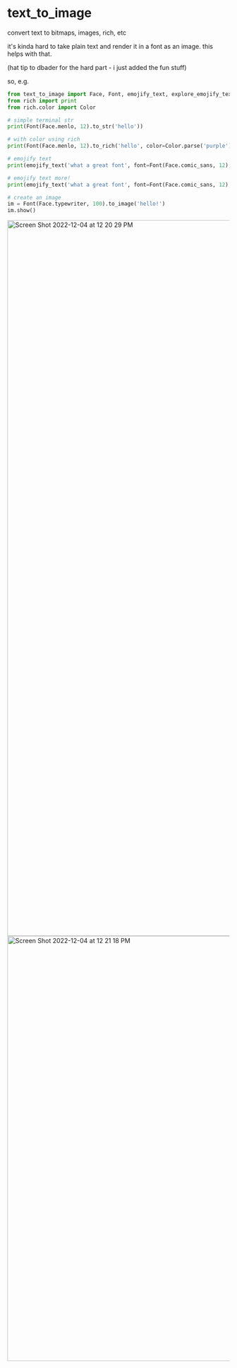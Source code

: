 # text_to_image
convert text to bitmaps, images, rich, etc

it's kinda hard to take plain text and render it in a font as an image. this helps with that.

(hat tip to dbader for the hard part - i just added the fun stuff)

so, e.g. 

```python
from text_to_image import Face, Font, emojify_text, explore_emojify_text
from rich import print
from rich.color import Color

# simple terminal str
print(Font(Face.menlo, 12).to_str('hello'))

# with color using rich
print(Font(Face.menlo, 12).to_rich('hello', color=Color.parse('purple')))

# emojify text
print(emojify_text('what a great font', font=Font(Face.comic_sans, 12), emoji='saxophone'))

# emojify text more!
print(emojify_text('what a great font', font=Font(Face.comic_sans, 12), emoji='saxophone', flip=True))

# create an image
im = Font(Face.typewriter, 100).to_image('hello!')
im.show()
```
<img width="1620" alt="Screen Shot 2022-12-04 at 12 20 29 PM" src="https://user-images.githubusercontent.com/3999008/205505598-d06b394a-6a56-47c9-9269-6aba8c4fcbb7.png">
<img width="962" alt="Screen Shot 2022-12-04 at 12 21 18 PM" src="https://user-images.githubusercontent.com/3999008/205505629-5c83a976-bf41-43d1-a923-e2577c62f937.png">
